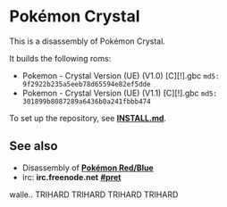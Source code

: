 # Pokémon Crystal

This is a disassembly of Pokémon Crystal.

It builds the following roms:

* Pokemon - Crystal Version (UE) (V1.0) [C][!].gbc `md5: 9f2922b235a5eeb78d65594e82ef5dde`
* Pokemon - Crystal Version (UE) (V1.1) [C][!].gbc `md5: 301899b8087289a6436b0a241fbbb474`

To set up the repository, see [**INSTALL.md**](INSTALL.md).


## See also

* Disassembly of [**Pokémon Red/Blue**][pokered]
* irc: **irc.freenode.net** [**#pret**][irc]

[pokered]: https://github.com/iimarckus/pokered
[irc]: https://kiwiirc.com/client/irc.freenode.net/?#pret

walle.. TRIHARD TRIHARD TRIHARD TRIHARD
